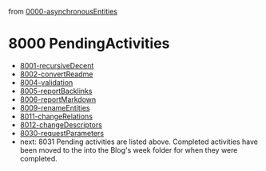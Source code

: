 from [0000-asynchronousEntities](../0000-asynchronousEntities.md)
# 8000 PendingActivities
- [8001-recursiveDecent](../6blog/21/21-3%20Q3/2133/8001-recursiveDecent.md)
- [8002-convertReadme](../6blog/21/21-3%20Q3/2132/8002-convertReadme.md)
- [8004-validation](8004-validation.md)
- [8005-reportBacklinks](8005-reportBacklinks.md)
- [8006-reportMarkdown](8006-reportMarkdown.md)
- [8009-renameEntities](8009-renameEntities.md)
- [8011-changeRelations](8011-changeRelations.md)
- [8012-changeDescriptors](8012-changeDescriptors.md)
- [8030-requestParameters](8030-requestParameters.md)
- next: 8031
Pending activities are listed above. Completed activities have been moved to the into the Blog's week folder for when they were completed.